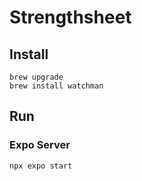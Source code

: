 # Strengthsheet

## Install

```
brew upgrade
brew install watchman
```

## Run

### Expo Server

```
npx expo start
```
